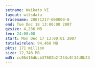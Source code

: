```yaml
---
setname: Waikato VI
layout: witsdata
tracename: 20071217-000000-0
end: Tue Dec 18 13:00:00 2007
gzsize: 4,236 MB
len: 24:00:00
start: Mon Dec 17 13:00:01 2007
totalwirelen: 94,460 MB
pkts: 171 million
size: 12,748 MB
md5: cc06d16dbcb37602b2f253c0f34d8b23
---
```

